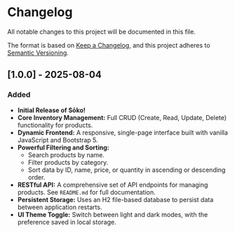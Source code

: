 # Changelog

All notable changes to this project will be documented in this file.

The format is based on [Keep a Changelog](https://keepachangelog.com/en/1.0.0/),
and this project adheres to [Semantic Versioning](https://semver.org/spec/v2.0.0.html).

## [1.0.0] - 2025-08-04

### Added

- **Initial Release of Sōko!**
- **Core Inventory Management:** Full CRUD (Create, Read, Update, Delete) functionality for products.
- **Dynamic Frontend:** A responsive, single-page interface built with vanilla JavaScript and Bootstrap 5.
- **Powerful Filtering and Sorting:**
    - Search products by name.
    - Filter products by category.
    - Sort data by ID, name, price, or quantity in ascending or descending order.
- **RESTful API:** A comprehensive set of API endpoints for managing products. See `README.md` for full documentation.
- **Persistent Storage:** Uses an H2 file-based database to persist data between application restarts.
- **UI Theme Toggle:** Switch between light and dark modes, with the preference saved in local storage.